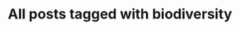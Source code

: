 ---
layout: tag
title: "All posts tagged with biodiversity"
permalink: /weblog/tags/biodiversity/
taxonomy: biodiversity
---